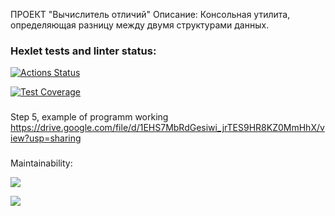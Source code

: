 ПРОЕКТ "Вычислитель отличий"
Описание:
Консольная утилита, определяющая разницу между двумя структурами данных.

### Hexlet tests and linter status:
[![Actions Status](https://github.com/DaryaSHCH/java-project-71/workflows/hexlet-check/badge.svg)](https://github.com/DaryaSHCH/java-project-71/actions)

[![Test Coverage](https://api.codeclimate.com/v1/badges/fd0275bc7227caa79e7e/test_coverage)](https://codeclimate.com/github/DaryaSHCH/java-project-71/test_coverage)

###
Step 5, example of programm working
https://drive.google.com/file/d/1EHS7MbRdGesiwi_jrTES9HR8KZ0MmHhX/view?usp=sharing

### 
Maintainability:

<a href="https://codeclimate.com/github/DaryaSHCH/java-project-71/maintainability"><img src="https://api.codeclimate.com/v1/badges/fd0275bc7227caa79e7e/maintainability" /></a>

<a href="https://codeclimate.com/github/DaryaSHCH/java-project-71/test_coverage"><img src="https://api.codeclimate.com/v1/badges/fd0275bc7227caa79e7e/test_coverage" /></a>